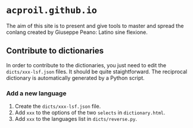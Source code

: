 # `acproil.github.io`

The aim of this site is to present and give tools to master and spread the
conlang created by Giuseppe Peano: Latino sine flexione.

## Contribute to dictionaries

In order to contribute to the dictionaries, you just need to edit the
`dicts/xxx-lsf.json` files. It should be quite staightforward.
The reciprocal dictionary is automatically generated by a Python script.

### Add a new language

1. Create the `dicts/xxx-lsf.json` file.
2. Add `xxx` to the options of the two `selects` in `dictionary.html`.
3. Add `xxx` to the languages list in `dicts/reverse.py`.
